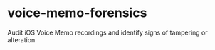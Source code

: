 # voice-memo-forensics
Audit iOS Voice Memo recordings and identify signs of tampering or alteration
